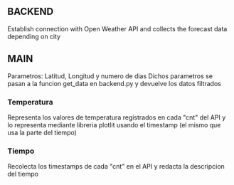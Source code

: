 ## BACKEND ##
Establish connection with Open Weather API and
collects the forecast data depending on city

## MAIN ##
Parametros: Latitud, Longitud y numero de dias
Dichos parametros se pasan a la funcion get_data
en backend.py y devuelve los datos filtrados

### Temperatura
Representa los valores de temperatura registrados en
cada "cnt" del API y lo representa mediante libreria
plotlit usando el timestamp (el mismo que usa la parte
del tiempo)

### Tiempo
Recolecta los timestamps de cada "cnt" en el API
y redacta la descripcion del tiempo
